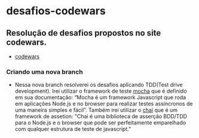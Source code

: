 # desafios-codewars

## Resolução de desafios propostos no site codewars.

- [codewars](https://www.codewars.com)

### Criando uma nova branch

- Nessa nova branch resolverei os desafios aplicando TDD(Test drive development).
  Irei utilizar o framework de teste [mocha](https://mochajs.org/) que é definido em sua documentação: “Mocha é um framework Javascript que roda em aplicações Node.js e no browser para realizar testes assíncronos de uma maneira simples e fácil”.
  Também irei utilizar o [chai](https://www.chaijs.com/) que é um framework de assetion: "Chai é uma biblioteca de asserção BDD/TDD para o Node.js e o browser que pode ser perfeitamente emparelhado com qualquer estrutura de teste de javascript."
